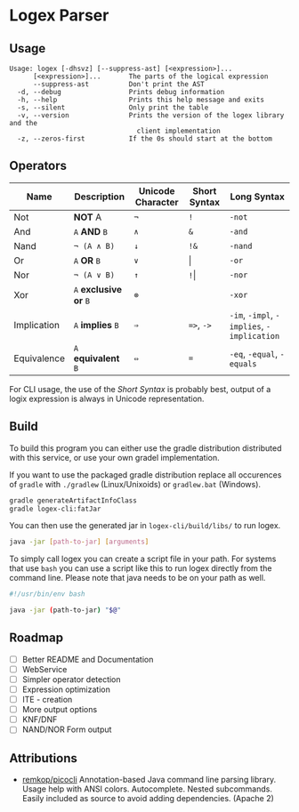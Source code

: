 Logex Parser
===

Usage
---

```
Usage: logex [-dhsvz] [--suppress-ast] [<expression>]...
      [<expression>]...       The parts of the logical expression
      --suppress-ast          Don't print the AST
  -d, --debug                 Prints debug information
  -h, --help                  Prints this help message and exits
  -s, --silent                Only print the table
  -v, --version               Prints the version of the logex library and the
                                client implementation
  -z, --zeros-first           If the 0s should start at the bottom
```

Operators
---

| Name | Description | Unicode Character | Short Syntax | Long Syntax |
| ---- | ----------- | ----------------- | ------------ | ----------- |
| Not | **NOT** A | `¬` | `!` | `-not` |
| And | `A` **AND** `B` | `∧` | `&` | `-and` |
| Nand | `¬ (A ∧ B)` | `↓` | `!&` | `-nand` |
| Or | `A` **OR** `B` | `∨` | &verbar; | `-or` |
| Nor | `¬ (A ∨ B)` | `↑` | `!`&verbar; | `-nor` |
| Xor | `A` **exclusive or** `B` | `⊗` | | `-xor` |
| Implication | `A` **implies** `B` | `⇒` | `=>`, `->` | `-im`, `-impl`, `-implies`, `-implication` |
| Equivalence | `A` **equivalent** `B` | `⇔` | `=` | `-eq`, `-equal`, `-equals` |

For CLI usage, the use of the *Short Syntax* is probably best, output of a logix expression is always in Unicode representation.

Build
---

To build this program you can either use the gradle distribution distributed with this service, or use your own gradel implementation.

If you want to use the packaged gradle distribution replace all occurences of `gradle` with `./gradlew` (Linux/Unixoids) or `gradlew.bat` (Windows).

```bash
gradle generateArtifactInfoClass
gradle logex-cli:fatJar
```

You can then use the generated jar in `logex-cli/build/libs/` to run logex.

```bash
java -jar [path-to-jar] [arguments] 
```

To simply call logex you can create a script file in your path. For systems that use `bash` you can use a script like this to run logex directly from the command line. Please note that java needs to be on your path as well.

```bash
#!/usr/bin/env bash

java -jar (path-to-jar) "$@"
```

Roadmap
--- 

- [ ] Better README and Documentation
- [ ] WebService
- [ ] Simpler operator detection
- [ ] Expression optimization
- [ ] ITE - creation
- [ ] More output options
- [ ] KNF/DNF
- [ ] NAND/NOR Form output

Attributions
---

- [remkop/picocli](https://github.com/remkop/picocli) Annotation-based Java command line parsing library. Usage help with ANSI colors. Autocomplete. Nested subcommands. Easily included as source to avoid adding dependencies. (Apache 2) 
